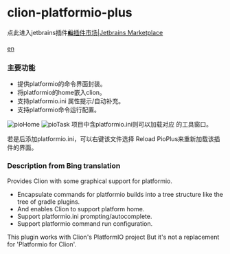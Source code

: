 # clion-platformio-plus



点此进入jetbrains插件<a href="https://plugins.jetbrains.com/plugin/20232-platformio-plus">🛍️插件市场|Jetbrains Marketplace</a>

<a href="#en" >en</a>

### 主要功能

* 提供platformio的命令界面封装。
* 将platformio的home嵌入clion。
* 支持platformio.ini 属性提示/自动补充。
* 支持platformio命令运行配置。

<img alt="pioHome" src="https://plugins.jetbrains.com/files/20232/screenshot_fdb9cbfa-74a1-4337-82bf-fd786cd403b1" />

<img alt="pioTask" src="https://plugins.jetbrains.com/files/20232/screenshot_2a464907-64ff-4719-9796-2bb5ce28bea6" />
项目中含platformio.ini则可以加载对应 的工具窗口。

若是后添加platformio.ini，可以右键该文件选择 Reload PioPlus来重新加载该插件的界面。





### <a id ="en" >Description from Bing translation</a>


Provides Clion with some graphical support for platformio.
* Encapsulate commands for platformio builds into a tree structure like the tree of gradle plugins.
* And enables Clion to support platform home.
* Support platformio.ini prompting/autocomplete.
* Support platformio command run configuration.

This plugin works with Clion's PlatformIO project But it's not a replacement for 'Platformio for Clion'.

